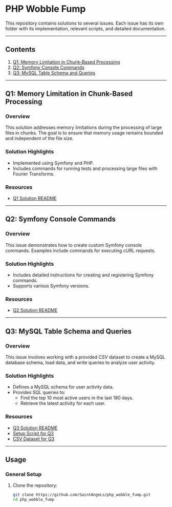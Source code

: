 # PHP Wobble Fump

This repository contains solutions to several issues. Each issue has its own folder with its implementation, relevant scripts, and detailed documentation.

---

## Contents

1. [Q1: Memory Limitation in Chunk-Based Processing](#q1-memory-limitation-in-chunk-based-processing)
2. [Q2: Symfony Console Commands](#q2-symfony-console-commands)
3. [Q3: MySQL Table Schema and Queries](#q3-mysql-table-schema-and-queries)

---

## Q1: Memory Limitation in Chunk-Based Processing

### Overview

This solution addresses memory limitations during the processing of large files in chunks. The goal is to ensure that memory usage remains bounded and independent of the file size.

### Solution Highlights

- Implemented using Symfony and PHP.
- Includes commands for running tests and processing large files with Fourier Transforms.

### Resources

- [Q1 Solution README](./Q1_solution/php_impl/php_impl/README.md)

---

## Q2: Symfony Console Commands

### Overview

This issue demonstrates how to create custom Symfony console commands. Examples include commands for executing cURL requests.

### Solution Highlights

- Includes detailed instructions for creating and registering Symfony commands.
- Supports various Symfony versions.

### Resources

- [Q2 Solution README](./Q2_solution/README.md)

---

## Q3: MySQL Table Schema and Queries

### Overview

This issue involves working with a provided CSV dataset to create a MySQL database schema, load data, and write queries to analyze user activity.

### Solution Highlights

- Defines a MySQL schema for user activity data.
- Provides SQL queries to:
  - Find the top 10 most active users in the last 180 days.
  - Retrieve the latest activity for each user.

### Resources

- [Q3 Solution README](./Q3_solution/README.md)
- [Setup Script for Q3](./Q3_solution/setup_user_activity.sql)
- [CSV Dataset for Q3](./Q3_solution/user_downloads.csv)

---

## Usage

### General Setup

1. Clone the repository:
   ```bash
   git clone https://github.com/SaintAngeLs/php_wobble_fump.git
   cd php_wobble_fump
